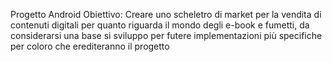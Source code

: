 Progetto Android
Obiettivo:
Creare uno scheletro di market per la vendita di contenuti digitali per quanto riguarda il mondo degli e-book e fumetti, da considerarsi
una base si sviluppo per futere implementazioni più specifiche per coloro che erediteranno il progetto
